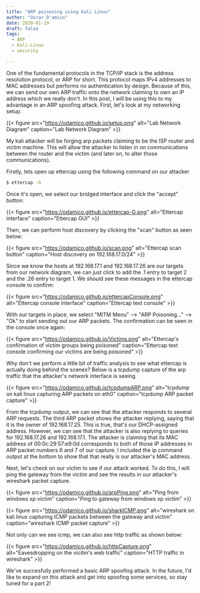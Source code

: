 ```yaml
---
title: "ARP poisoning using Kali Linux"
author: "Oscar D'amico"
date: 2020-01-19
draft: false
tags:
  - ARP
  - Kali-Linux
  - security

---
```


One of the fundamental protocols in the TCP/IP stack is the address resolution protocol, or ARP for short. 
This protocol maps IPv4 addresses to MAC addresses but performs no authentication by design. 
Because of this, we can send our own ARP traffic onto the network claiming to own an IP address which we really don't. 
In this post, I will be using this to my advantage in an ARP spoofing attack. First, let's look at my networking setup. 

{{< figure src="https://odamico.github.io/setup.png" alt="Lab Network Diagram" caption="Lab Network Diagram" >}}

My kali attacker will be forging arp packets claiming to be the ISP router and victim machine. This will allow the attacker to listen
in on communications between the router and the victim (and later on, to alter those communications).

Firstly, lets open up ettercap using the following command on our attacker
```sh
$ ettercap -G
```
Once it's open, we select our bridged interface and click the "accept" button:

{{< figure src="https://odamico.github.io/ettercap-G.png" alt="Ettercap interface" caption="Ettercap GUI" >}}

Then, we can perform host discovery by clicking the "scan" button as seen below:

{{< figure src="https://odamico.github.io/scan.png" alt="Ettercap scan button" caption="Host discovery on 192.168.17.0/24" >}}

Since we know the hosts at 192.168.17.1 and 192.168.17.26 are our targets from our network diagram, we can just click to add
the .1 entry to target 2 and the .26 entry to target 1. We should see these messages in the ettercap console to confirm:

{{< figure src="https://odamico.github.io/ettercapConsole.png" alt="Ettercap console interface" caption="Ettercap text console" >}}

With our targets in place, we select "MITM Menu" --> "ARP Poisoning..." --> "Ok" to start sending out our ARP packets. 
The confirmation can be seen in the console once again:

{{< figure src="https://odamico.github.io/Victims.png" alt="Ettercap's confirmation of victim groups being poisoned" caption="Ettercap text console confirming our victims are being poisoned" >}}

Why don't we perform a little bit of traffic analysis to see what ettercap is actually doing behind the scenes?
Below is a tcpdump capture of the arp traffic that the attacker's network interface is seeing. 

{{< figure src="https://odamico.github.io/tcpdumpARP.png" alt="tcpdump on kali linux capturing ARP packets on eth0" caption="tcpdump ARP packet capture" >}}

From the tcpdump output, we can see that the attacker responds to several ARP requests. The third ARP packet shows the attacker replying, 
saying that it is the owner of 192.168.17.25. This is true, that's our DHCP-assigned address. However, we can see that the attacker
is also replying to queries for 192.168.17.26 and 192.168.17.1. The attacker is claiming that its MAC address of 00:0c:29:57:e9:0d 
corresponds to both of those IP addresses in ARP packet numbers 6 and 7 of our capture. I included the ip command output at the bottom
to show that that really is our attacker's MAC address. 

Next, let's check on our victim to see if our attack worked. To do this, I will ping the gateway from the victim and see the 
results in our attacker's wireshark packet capture. 

{{< figure src="https://odamico.github.io/arpPing.png" alt="Ping from windows xp victim" caption="Ping to gateway from windows xp victim" >}}

{{< figure src="https://odamico.github.io/sharkICMP.png" alt="wireshark on kali linux capturing ICMP packets between the gateway and victim" caption="wireshark ICMP packet capture" >}}

Not only can we see icmp, we can also see http traffic as shown below:

{{< figure src="https://odamico.github.io/httpCapture.png" alt="Eavesdropping on the vicitm's web traffic" caption="HTTP traffic in wireshark" >}}

We've succesfully performed a basic ARP spoofing attack. In the future, I'd
like to expand on this attack and get into spoofing some services, so stay 
tuned for a part 2!
